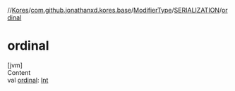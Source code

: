 //[Kores](../../../index.md)/[com.github.jonathanxd.kores.base](../../index.md)/[ModifierType](../index.md)/[SERIALIZATION](index.md)/[ordinal](ordinal.md)



# ordinal  
[jvm]  
Content  
val [ordinal](ordinal.md): [Int](https://kotlinlang.org/api/latest/jvm/stdlib/kotlin/-int/index.html)  



